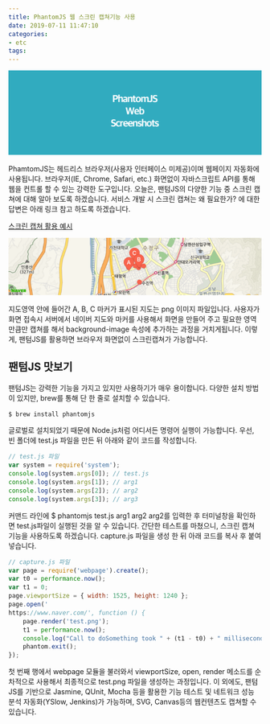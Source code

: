 ```yaml
---
title: PhantomJS 웹 스크린 캡쳐기능 사용
date: 2019-07-11 11:47:10
categories:
- etc
tags:
---
```


![](/image/phantom-web-screen/1.png)

PhamtomJS는 헤드리스 브라우저(사용자 인터페이스 미제공)이며 웹페이지 자동화에 사용됩니다. 브라우저(IE, Chrome, Safari, etc.) 화면없이 자바스크립트 API를 통해 웹을 컨트롤 할 수 있는 강력한 도구입니다. 오늘은, 팬텀JS의 다양한 기능 중 스크린 캡쳐에 대해 알아 보도록 하겠습니다. 서비스 개발 시 스크린 캡쳐는 왜 필요한가? 에 대한 답변은 아래 링크 참고 하도록 하겠습니다.

[스크린 캡쳐 활용 예시](https://m.search.naver.com/search.naver?query=%EC%8B%9D%EB%8B%B9&where=m&sm=mtp_hty)

![](/image/phantom-web-screen/2.png)

지도영역 안에 들어간 A, B, C 마커가 표시된 지도는 png 이미지 파일입니다. 사용자가 화면 접속시 서버에서 네이버 지도와 마커를 사용해서 화면을 만들어 주고 필요한 영역만큼만 캡쳐를 해서 background-image 속성에 추가하는 과정을 거치게됩니다. 이렇게, 팬텀JS를 활용하면 브라우저 화면없이 스크린캡쳐가 가능합니다.

## 팬텀JS 맛보기
팬텀JS는 강력한 기능을 가지고 있지만 사용하기가 매우 용이합니다. 다양한 설치 방법이 있지만, brew를 통해 단 한 줄로 설치할 수 있습니다.

```js
$ brew install phantomjs
```

글로벌로 설치되었기 때문에 Node.js처럼 어디서든 명령어 실행이 가능합니다. 우선, 빈 폴더에 test.js 파일을 만든 뒤 아래와 같이 코드를 작성합니다.

```js
// test.js 파일
var system = require('system');
console.log(system.args[0]); // test.js
console.log(system.args[1]); // arg1
console.log(system.args[2]); // arg2
console.log(system.args[3]); // arg3
```

커맨드 라인에 $ phantomjs test.js arg1 arg2 arg2를 입력한 후 터미널창을 확인하면 test.js파일이 실행된 것을 알 수 있습니다. 간단한 테스트를 마쳤으니, 스크린 캡쳐 기능을 사용하도록 하겠습니다. capture.js 파일을 생성 한 뒤 아래 코드를 복사 후 붙여넣습니다.

```js
// capture.js 파일
var page = require('webpage').create();
var t0 = performance.now();
var t1 = 0;
page.viewportSize = { width: 1525, height: 1240 };
page.open('
https://www.naver.com/', function () {
    page.render('test.png');
    t1 = performance.now();
    console.log("Call to doSomething took " + (t1 - t0) + " milliseconds.")
    phantom.exit();
});
```

첫 번째 행에서 webpage 모듈을 불러와서 viewportSize, open, render 메소드를 순차적으로 사용해서 최종적으로 test.png 파일을 생성하는 과정입니다. 이 외에도, 팬텀JS를 기반으로 Jasmine, QUnit, Mocha 등을 활용한 기능 테스트 및 네트워크 성능 분석 자동화(YSlow, Jenkins)가 가능하며, SVG, Canvas등의 웹컨텐츠도 캡쳐할 수 있습니다.